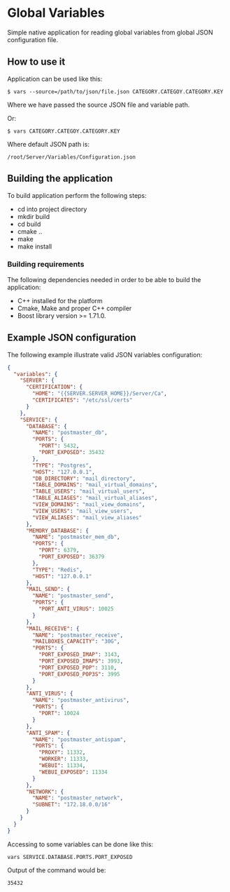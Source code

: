 # Global Variables

Simple native application for reading global variables from global JSON configuration file.

## How to use it

Application can be used like this:

`$ vars --source=/path/to/json/file.json CATEGORY.CATEGOY.CATEGORY.KEY`

Where we have passed the source JSON file and variable path. 

Or:

`$ vars CATEGORY.CATEGOY.CATEGORY.KEY`

Where default JSON path is: 

`/root/Server/Variables/Configuration.json`

## Building the application

To build application perform the following steps:

-  cd into project directory
- mkdir build
- cd build
- cmake ..
- make
- make install

### Building requirements

The following dependencies needed in order to be able to build the application:

- C++ installed for the platform
- Cmake, Make and proper C++ compiler
- Boost library version >= 1.71.0.

## Example JSON configuration

The following example illustrate valid JSON variables configuration: 

```json
{
  "variables": {
    "SERVER": {
      "CERTIFICATION": {
        "HOME": "{{SERVER.SERVER_HOME}}/Server/Ca",
        "CERTIFICATES": "/etc/ssl/certs"
      }
    },
    "SERVICE": {
      "DATABASE": {
        "NAME": "postmaster_db",
        "PORTS": {
          "PORT": 5432,
          "PORT_EXPOSED": 35432
        },
        "TYPE": "Postgres",
        "HOST": "127.0.0.1",
        "DB_DIRECTORY": "mail_directory",
        "TABLE_DOMAINS": "mail_virtual_domains",
        "TABLE_USERS": "mail_virtual_users",
        "TABLE_ALIASES": "mail_virtual_aliases",
        "VIEW_DOMAINS": "mail_view_domains",
        "VIEW_USERS": "mail_view_users",
        "VIEW_ALIASES": "mail_view_aliases"
      },
      "MEMORY_DATABASE": {
        "NAME": "postmaster_mem_db",
        "PORTS": {
          "PORT": 6379,
          "PORT_EXPOSED": 36379
        },
        "TYPE": "Redis",
        "HOST": "127.0.0.1"
      },
      "MAIL_SEND": {
        "NAME": "postmaster_send",
        "PORTS": {
          "PORT_ANTI_VIRUS": 10025
        }
      },
      "MAIL_RECEIVE": {
        "NAME": "postmaster_receive",
        "MAILBOXES_CAPACITY": "30G",
        "PORTS": {
          "PORT_EXPOSED_IMAP": 3143,
          "PORT_EXPOSED_IMAPS": 3993,
          "PORT_EXPOSED_POP": 3110,
          "PORT_EXPOSED_POP3S": 3995
        }
      },
      "ANTI_VIRUS": {
        "NAME": "postmaster_antivirus",
        "PORTS": {
          "PORT": 10024
        }
      },
      "ANTI_SPAM": {
        "NAME": "postmaster_antispam",
        "PORTS": {
          "PROXY": 11332,
          "WORKER": 11333,
          "WEBUI": 11334,
          "WEBUI_EXPOSED": 11334
        }
      },
      "NETWORK": {
        "NAME": "postmaster_network",
        "SUBNET": "172.18.0.0/16"
      }
    }
  }
}
```

Accessing to some variables can be done like this:

`vars SERVICE.DATABASE.PORTS.PORT_EXPOSED`

Output of the command would be:

`35432`